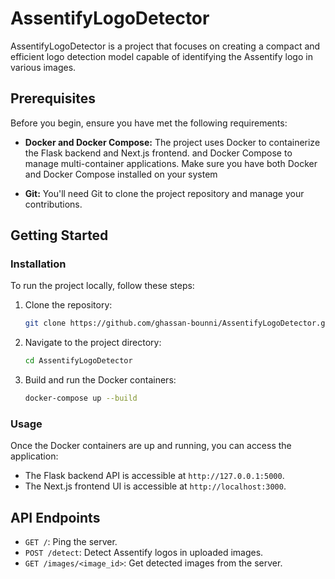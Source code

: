 # AssentifyLogoDetector

AssentifyLogoDetector is a project that focuses on creating a compact and efficient logo detection model capable of identifying the Assentify logo in various images.

## Prerequisites

Before you begin, ensure you have met the following requirements:

- **Docker and Docker Compose:** The project uses Docker to containerize the Flask backend and Next.js frontend. and Docker Compose to manage multi-container applications. Make sure you have both Docker and Docker Compose installed on your system

- **Git:** You'll need Git to clone the project repository and manage your contributions.

## Getting Started

### Installation

To run the project locally, follow these steps:

1. Clone the repository:

   ```bash
   git clone https://github.com/ghassan-bounni/AssentifyLogoDetector.git
   ```

2. Navigate to the project directory:

   ```bash
   cd AssentifyLogoDetector
   ```

3. Build and run the Docker containers:

   ```bash
   docker-compose up --build
   ```

### Usage

Once the Docker containers are up and running, you can access the application:

- The Flask backend API is accessible at `http://127.0.0.1:5000`.
- The Next.js frontend UI is accessible at `http://localhost:3000`.

## API Endpoints

- `GET /`: Ping the server.
- `POST /detect`: Detect Assentify logos in uploaded images.
- `GET /images/<image_id>`: Get detected images from the server.
